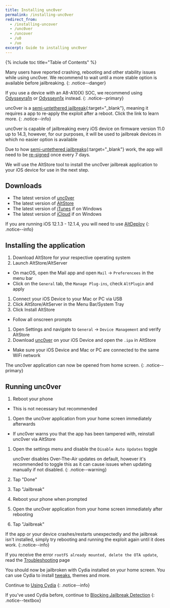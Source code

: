 ```yaml
---
title: Installing unc0ver
permalink: /installing-unc0ver
redirect_from:
  - /installing-uncover
  - /unc0ver
  - /uncover
  - /u0
  - /uo
excerpt: Guide to installing unc0ver
---
```


{% include toc title="Table of Contents" %}

Many users have reported crashing, rebooting and other stability issues while using unc0ver. We recommend to wait until a more stable option is available before jailbreaking.
{: .notice--danger}

If you use a device with an A8-A10(X) SOC, we recommend using [Odysseyra1n](/installing-odysseyra1n) or [Odysseyn1x](using-odysseyn1x) instead.
{: .notice--primary}

unc0ver is a [semi-untethered jailbreak](/types-of-jailbreak#semi-untethered-jailbreaks){:target="_blank"}, meaning it requires a app to re-apply the exploit after a reboot. Click the link to learn more.
{: .notice--info}

unc0ver is capable of jailbreaking every iOS device on firmware version 11.0 up to 14.3, however, for our purposes, it will be used to jailbreak devices in which no easier option is available

Due to how [semi-untethered jailbreaks](/types-of-jailbreak#semi-untethered-jailbreaks){:target="_blank"} work, the app will need to be [re-signed](resigning-apps) once every 7 days.

We will use the AltStore tool to install the unc0ver jailbreak application to your iOS device for use in the next step.

## Downloads

- The latest version of [unc0ver](https://github.com/pwn20wndstuff/Undecimus/releases)
- The latest version of [AltStore](http://altstore.io/)
- The latest version of [iTunes](https://www.apple.com/itunes/download/win32) if on Windows
- The latest version of [iCloud](https://secure-appldnld.apple.com/windows/061-91601-20200323-974a39d0-41fc-4761-b571-318b7d9205ed/iCloudSetup.exe) if on Windows

If you are running iOS 12.1.3 - 12.1.4, you will need to use [AltDeploy](resigning-apps#resign-with-a-mac-altdeploy)
{: .notice--info}

## Installing the application

1. Download AltStore for your respective operating system
1. Launch AltStore/AltServer
  - On macOS, open the Mail app and open `Mail` -> `Preferencees` in the menu bar
  - Click on the `General` tab, the `Manage Plug-ins`, check `AltPlugin` and apply
1. Connect your iOS Device to your Mac or PC via USB
1. Click AltStore/AltServer in the Menu Bar/System Tray
1. Click Install AltStore
  - Follow all onscreen prompts
1. Open Settings and navigate to `General` -> `Device Management` and verify AltStore
1. Download [unc0ver](https://github.com/pwn20wndstuff/Undecimus/releases) on your iOS Device and open the `.ipa` in AltStore
  - Make sure your iOS Device and Mac or PC are connected to the same WiFi network

The unc0ver application can now be opened from home screen.
{: .notice--primary}

## Running unc0ver

1. Reboot your phone
  - This is not necessary but recommended
1. Open the unc0ver application from your home screen immediately afterwards
  - If unc0ver warns you that the app has been tampered with, reinstall unc0ver via AltStore
1. Open the settings menu and disable the `Disable Auto Updates` toggle

	unc0ver disables Over-The-Air updates on default, however it's recommended to toggle this as it can cause issues when updating manually if not disabled.
	{: .notice--warning}
	
1. Tap "Done"
1. Tap "Jailbreak"
1. Reboot your phone when prompted
1. Open the unc0ver application from your home screen immediately after rebooting
1. Tap "Jailbreak"

If the app or your device crashes/restarts unexpectedly and the jailbreak isn't installed, simply try rebooting and running the exploit again until it does work.
{:.notice--info}

If you receive the error `rootFS already mounted, delete the OTA update`, read the [Troubleshooting](troubleshooting#rootfs_u0) page

You should now be jailbroken with Cydia installed on your home screen. You can use Cydia to install [tweaks](faq#tweaks), themes and more.

Continue to [Using Cydia](using-cydia)
{: .notice--info}

If you've used Cydia before, continue to [Blocking Jailbreak Detection](blocking-jailbreak-detection)
{: .notice--textbox}
